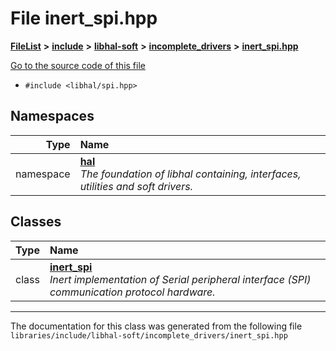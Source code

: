 

# File inert\_spi.hpp



[**FileList**](files.md) **>** [**include**](dir_cba0faac6e93618a6e2539705915bd70.md) **>** [**libhal-soft**](dir_d4bad6877cf31bc2d39b696d7a305013.md) **>** [**incomplete\_drivers**](dir_6341654c6178e3c825562b2d2d27fb31.md) **>** [**inert\_spi.hpp**](inert__spi_8hpp.md)

[Go to the source code of this file](inert__spi_8hpp_source.md)



* `#include <libhal/spi.hpp>`













## Namespaces

| Type | Name |
| ---: | :--- |
| namespace | [**hal**](namespacehal.md) <br>_The foundation of libhal containing, interfaces, utilities and soft drivers._  |


## Classes

| Type | Name |
| ---: | :--- |
| class | [**inert\_spi**](classhal_1_1inert__spi.md) <br>_Inert implementation of Serial peripheral interface (SPI) communication protocol hardware._  |



















































------------------------------
The documentation for this class was generated from the following file `libraries/include/libhal-soft/incomplete_drivers/inert_spi.hpp`

